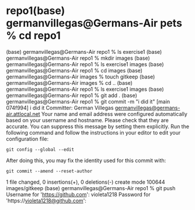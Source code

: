 # repo1(base) germanvillegas@Germans-Air pets %  cd repo1
(base) germanvillegas@Germans-Air repo1 % ls
exercise1
(base) germanvillegas@Germans-Air repo1 % mkdir images
(base) germanvillegas@Germans-Air repo1 % ls
exercise1	images
(base) germanvillegas@Germans-Air repo1 % cd images
(base) germanvillegas@Germans-Air images % touch gitkeep
(base) germanvillegas@Germans-Air images % cd ..
(base) germanvillegas@Germans-Air repo1 % ls
exercise1	images
(base) germanvillegas@Germans-Air repo1 % git add .
(base) germanvillegas@Germans-Air repo1 % git commit -m "i did it"
[main 074f994] i did it
 Committer: German Villegas <germanvillegas@germans-air.attlocal.net>
Your name and email address were configured automatically based
on your username and hostname. Please check that they are accurate.
You can suppress this message by setting them explicitly. Run the
following command and follow the instructions in your editor to edit
your configuration file:

    git config --global --edit

After doing this, you may fix the identity used for this commit with:

    git commit --amend --reset-author

 1 file changed, 0 insertions(+), 0 deletions(-)
 create mode 100644 images/gitkeep
(base) germanvillegas@Germans-Air repo1 % git push
Username for 'https://github.com': violeta1218
Password for 'https://violeta1218@github.com': 
